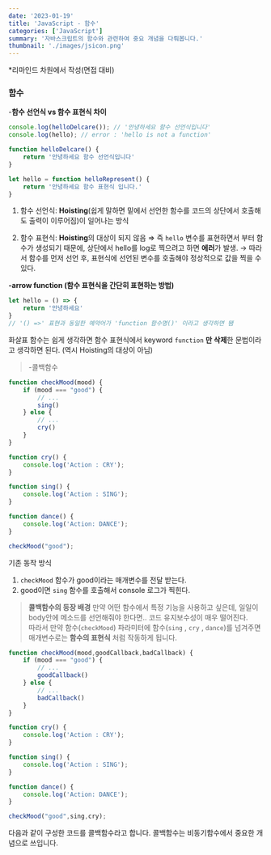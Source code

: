 ```yaml
---
date: '2023-01-19'
title: 'JavaScript - 함수'
categories: ['JavaScript']
summary: '자바스크립트의 함수와 관련하여 중요 개념을 다뤄봅니다.'
thumbnail: './images/jsicon.png'
---
```


*리마인드 차원에서 작성(면접 대비) 

### 함수

-**함수 선언식 vs 함수 표현식 차이**

```jsx
console.log(helloDelcare()); // '안녕하세요 함수 선언식입니다'
console.log(hello); // error : 'hello is not a function'

function helloDelcare() {
	return '안녕하세요 함수 선언식입니다'
}

let hello = function helloRepresent() {
	return '안녕하세요 함수 표현식 입니다.'
}
```

1) 함수 선언식: **Hoisting**(쉽게 말하면 밑에서 선언한 함수를 코드의 상단에서 호출해도 출력이 이루어짐)이 일어나는 방식 

2) 함수 표현식: **Hoisting**의 대상이 되지 않음 ⇒ 즉 `hello` 변수를 표현하면서 부터 함수가 생성되기 때문에, 상단에서 hello를 log로 찍으려고 하면 **에러**가 발생.
→ 따라서 함수를 먼저 선언 후, 표현식에 선언된 변수를 호출해야 정상적으로 값을 찍을 수 있다. 

**-arrow function (함수 표현식을 간단히 표현하는 방법)**

```jsx
let hello = () => {
	return '안녕하세요'
}
// '() =>' 표현과 동일한 예약어가 'function 함수명()' 이라고 생각하면 됌 
```

화살표 함수는 쉽게 생각하면 함수 표현식에서 keyword `function` **만 삭제**한 문법이라고 생각하면 된다. (역시 Hoisting의 대상이 아님)

>-콜백함수
```jsx
function checkMood(mood) {
	if (mood === "good") {
		// ...
		sing()
	} else {
		// ...
		cry()
	}
}

function cry() {
	console.log('Action : CRY');
}

function sing() {
	console.log('Action : SING');
}

function dance() {
	console.log('Action: DANCE');
}

checkMood("good"); 
```

기존 동작 방식

1. `checkMood` 함수가 good이라는 매개변수를 전달 받는다.
2. good이면 `sing` 함수를 호출해서 console 로그가 찍힌다.

>**콜백함수의 등장 배경** 
만약 어떤 함수에서 특정 기능을 사용하고 싶은데, 일일이 body안에 메소드를 선언해줘야 한다면.. 코드 유지보수성이 매우 떨어진다.  
따라서 만약 함수(`checkMood`) 파라미터에 함수(`sing` , `cry` , `dance`)를 넘겨주면 매개변수로는 **함수의 표현식** 처럼 작동하게 됩니다. 

```jsx
function checkMood(mood,goodCallback,badCallback) {
	if (mood === "good") {
		// ...
		goodCallback()
	} else {
		// ...
		badCallback()
	}
}

function cry() {
	console.log('Action : CRY');
}

function sing() {
	console.log('Action : SING');
}

function dance() {
	console.log('Action: DANCE');
}

checkMood("good",sing,cry); 
```

다음과 같이 구성한 코드를 콜백함수라고 합니다. 콜백함수는 비동기함수에서 중요한 개념으로 쓰입니다. 